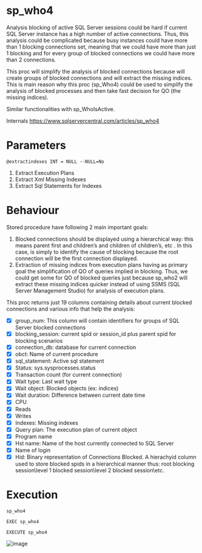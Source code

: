 # sp_who4

Analysis blocking of active SQL Server sessions could be hard if current SQL Server instance has a high number of active connections. Thus, this analysis could be complicated because busy instances could have more than 1 blocking connections set, meaning that we could have more than just 1 blocking and for every group of blocked connections we could have more than 2 connections. 

This proc will simplify the analysis of blocked connections because will create groups of blocked connections and will extract the missing indices. This is main reason why this proc (sp_Who4) could be used to simplify the analysis of blocked processes and then take fast decision for QO (the missing indices).

Similar functionalities with sp_WhoIsActive.
   
Internals https://www.sqlservercentral.com/articles/sp_who4

# Parameters

`@extractindexes INT = NULL --NULL=No`
1. Extract Execution Plans 
2. Extract Xml Missing Indexes
8. Extract Sql Statements for Indexes

# Behaviour

Stored procedure have following 2 main important goals: 
1. Blocked connections should be displayed using a hierarchical way: this means parent first and children’s and children of children’s, etc . In this case, is simply to identify the cause of blocking because the root connection will be the first connection displayed.
2. Extraction of missing indices from execution plans having as primary goal the simplification of QO of queries implied in blocking. Thus, we could get some  for QO of blocked queries just because sp_who2 will extract these missing indices quicker instead of using SSMS (SQL Server Management Studio) for analysis of execution plans.

This proc returns just 19 columns containing details about current blocked connections and various info that help the analysis: 
- [x] group_num: This column will contain identifiers for groups of SQL Server blocked connections
- [x] blocking_session: current spid  or session_id  plus parent spid for blocking scenarios
- [x] connection_db: database for current connection
- [x] obct: Name of current procedure   
- [x] sql_statement: Active sql statement 
- [x] Status: sys.sysprocesses.status
- [x] Transaction count (for current connection)
- [x] Wait type: Last wait type
- [x] Wait object: Blocked objects (ex: indices)
- [x] Wait duration: Difference between current date time 
- [x] CPU
- [x] Reads
- [x] Writes
- [x] Indexes: Missing indexes
- [x] Query plan: The execution plan of current object
- [x] Program name
- [x] Hst name: Name of the host currently connected to SQL Server
- [x] Name of login
- [x] Hid: Binary representation of Connections Blocked. A hierachyid column used to store blocked spids in a hierarchical manner thus: root blocking session\level 1 blocked session\level 2 blocked session\etc.  

# Execution  

`sp_who4`

`EXEC sp_who4`

`EXECUTE sp_who4`

![image](https://user-images.githubusercontent.com/62909052/137621730-07e821f8-ce36-4889-bbb6-1636b4185097.png)
